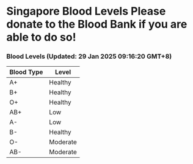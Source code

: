 Singapore Blood Levels
 Please donate to the Blood Bank if you are able to do so!
================================================================================================================================

### Blood Levels (Updated: 29 Jan 2025 09:16:20 GMT+8)
| Blood Type | Level     |
|------------|-----------|
| A+     | Healthy |
| B+     | Healthy |
| O+     | Healthy |
| AB+     | Low |
| A-     | Low |
| B-     | Healthy |
| O-     | Moderate |
| AB-     | Moderate |

